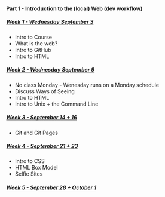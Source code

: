 #### Part 1 - Introduction to the (local) Web (dev workflow)
##### [Week 1 - Wednesday September 3](https://github.com/IDMNYU/webDev_A_Fall2020/wiki/Week-01)
* Intro to Course
* What is the web?
* Intro to GitHub
* Intro to HTML


##### [Week 2 - Wednesday September 9](https://github.com/IDMNYU/webDev_A_Fall2020/wiki/Week-02)
* No class Monday - Wenesday runs on a Monday schedule
* Discuss Ways of Seeing 
* Intro to HTML
* Intro to Unix + the Command Line

##### [Week 3 - September 14 + 16](https://github.com/IDMNYU/webDev_A_Fall2020/wiki/Week-03)
* Git and Git Pages

##### [Week 4 - September 21 + 23](https://github.com/IDMNYU/webDev_A_Fall2020/wiki/Week-04)
* Intro to CSS
* HTML Box Model
* Selfie Sites

##### [Week 5 - September 28 + October 1](https://github.com/IDMNYU/webDev_A_Fall2020/wiki/Week-05)
